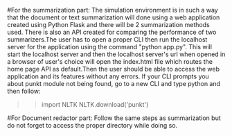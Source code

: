 #For the summarization part:
The simulation environment is in such a way that the document or text summarization will done using a web application created using Python Flask and there will be 2 summarization methods used. There is also an API created for comparing the performance of two summarizers.The user has to open a proper CLI then run the localhost server for the application using the command "python app.py". This will start the localhost server and then the localhost server's url when opened in a browser of user's choice will open the index.html file which routes the home page API as default.Then the user should be able to access the web application and its features without any errors.
If your CLI prompts you about punkt module not being found, go to a new CLI and type python and then follow:
>>import NLTK
>>NLTK.download('punkt')

#For Document redactor part:
Follow the same steps as summarization but do not forget to access the proper directory while doing so.
